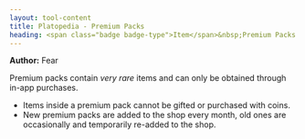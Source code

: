 ```yaml
---
layout: tool-content
title: Platopedia - Premium Packs
heading: <span class="badge badge-type">Item</span>&nbsp;Premium Packs
---
```


<div class="linebreak"></div>

**Author:** Fear

Premium packs contain *very rare* items and can only be obtained through in-app purchases.

- Items inside a premium pack cannot be gifted or purchased with coins.
- New premium packs are added to the shop every month, old ones are occasionally and temporarily re-added to the shop.

<div class="linebreak"></div>

<div class="content-image" data-url="/docs/assets/images/concepts/premiumpacks.png" data-width="600px" data-label=""></div>

<div class="linebreak"></div>
